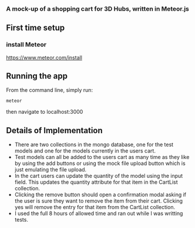 ### A mock-up of a shopping cart for 3D Hubs, written in Meteor.js

## First time setup

### install Meteor
https://www.meteor.com/install

## Running the app

From the command line, simply run:
```
meteor
```
then navigate to localhost:3000

## Details of Implementation

* There are two collections in the mongo database, one for the test models and one for the models currently in the users cart.
* Test models can all be added to the users cart as many time as they like by using the add buttons or using the mock file upload button which is just emulating the file upload.
* In the cart users can update the quantity of the model using the input field. This updates the quantity attribute for that item in the CartList collection.
* Clicking the remove button should open a confirmation modal asking if the user is sure they want to remove the item from their cart. Clicking yes will remove the entry for that item from the CartList collection.
* I used the full 8 hours of allowed time and ran out while I was writting tests.

